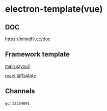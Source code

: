 # electron-template(vue)

## DOC
https://mlmdflr.cc/doc

## Framework template
[main @youli](https://github.com/youliso/electron-template)

[react @TaiAiAc](https://github.com/TaiAiAc/electron-react-template)

## Channels
`qq`: `12354891`